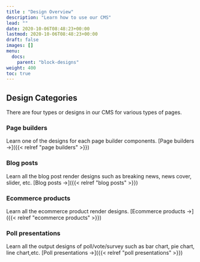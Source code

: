 ```yaml
---
title : "Design Overview"
description: "Learn how to use our CMS"
lead: ""
date: 2020-10-06T08:48:23+00:00
lastmod: 2020-10-06T08:48:23+00:00
draft: false
images: []
menu:
  docs:
    parent: "block-designs"
weight: 400
toc: true
---
```



## Design Categories

There are four types or designs in our CMS for various types of pages.

### Page builders

Learn one of the designs for each page builder components. [Page builders →]({{< relref "page builders" >}})

### Blog posts

Learn all the blog post render designs such as breaking news, news cover, slider, etc. [Blog posts →]({{< relref "blog posts" >}})

### Ecommerce products

Learn all the ecommerce product render designs. [Ecommerce products →]({{< relref "ecommerce products" >}})

### Poll presentations

Learn all the output designs of poll/vote/survey such as bar chart, pie chart, line chart,etc. [Poll presentations →]({{< relref "poll presentations" >}})

